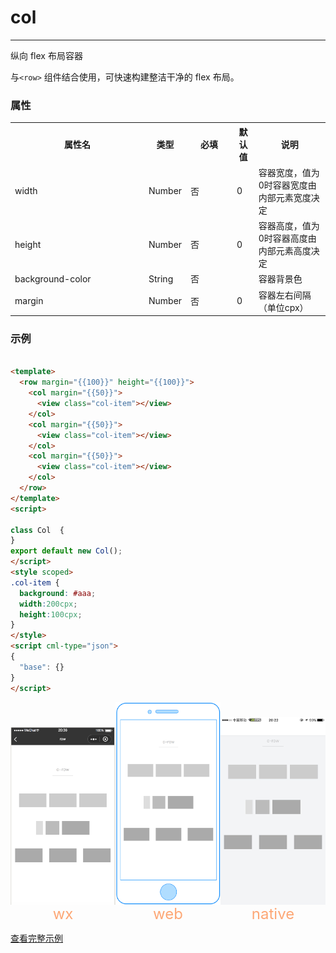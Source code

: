 # col

---

纵向 flex 布局容器

与`<row>` 组件结合使用，可快速构建整洁干净的 flex 布局。

### 属性

<table>
  <tr>
    <th width="200px">属性名</th>
    <th>类型</th>
    <th width="60px">必填</th>
    <th>默认值</th>
    <th>说明</th>
  </tr>
  <tr>
    <td>width</td>
    <td>Number</td>
    <td>否</td>
    <td>0</td>
    <td>容器宽度，值为0时容器宽度由内部元素宽度决定</td>
  </tr>
  <tr>
    <td>height</td>
    <td>Number</td>
    <td>否</td>
    <td>0</td>
    <td>容器高度，值为0时容器高度由内部元素高度决定</td>
  </tr>
  <tr>
    <td>background-color</td>
    <td>String</td>
    <td>否</td>
    <td></td>
    <td>容器背景色</td>
  </tr>
  <tr>
    <td>margin</td>
    <td>Number</td>
    <td>否</td>
    <td>0</td>
    <td>容器左右间隔（单位cpx）</td>
  </tr>
</table>

### 示例

```html

<template>
  <row margin="{{100}}" height="{{100}}">
    <col margin="{{50}}">
      <view class="col-item"></view>
    </col>
    <col margin="{{50}}">
      <view class="col-item"></view>
    </col>
    <col margin="{{50}}">
      <view class="col-item"></view>
    </col>
  </row>
</template>
<script>

class Col  {
}
export default new Col();
</script>
<style scoped>
.col-item {
  background: #aaa;
  width:200cpx;
  height:100cpx;
}
</style>
<script cml-type="json">
{
  "base": {}
}
</script>
```

<div style="display: flex;flex-direction: row;justify-content: space-around; align-items: flex-end;">
  <div style="display: flex;flex-direction: column;align-items: center;">
    <img src="../../../assets/row_wx.png" width="200px" height="100%" />
    <text style="color: #fda775;font-size: 24px;">wx</text>
  </div>
  <div style="display: flex;flex-direction: column;align-items: center;">
    <img src="../../../assets/row_web.png" width="200px" height="100%"/>
    <text style="color: #fda775;font-size: 24px;">web</text>
  </div>
  <div style="display: flex;flex-direction: column;align-items: center;">
    <img src="../../../assets/row_weex.png" width="200px" height="100%"/>
    <text style="color: #fda775;font-size: 24px;">native</text>
  </div>
</div>

[查看完整示例](/example/col.html)
